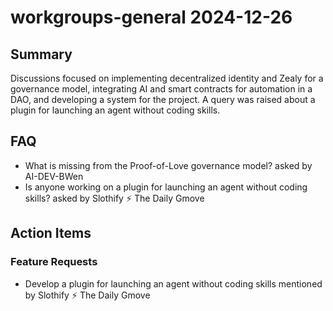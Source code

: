 # workgroups-general 2024-12-26

## Summary
Discussions focused on implementing decentralized identity and Zealy for a governance model, integrating AI and smart contracts for automation in a DAO, and developing a system for the project. A query was raised about a plugin for launching an agent without coding skills.

## FAQ
- What is missing from the Proof-of-Love governance model? asked by AI-DEV-BWen
- Is anyone working on a plugin for launching an agent without coding skills? asked by Slothify ⚡ The Daily Gmove

## Action Items

### Feature Requests
- Develop a plugin for launching an agent without coding skills mentioned by Slothify ⚡ The Daily Gmove